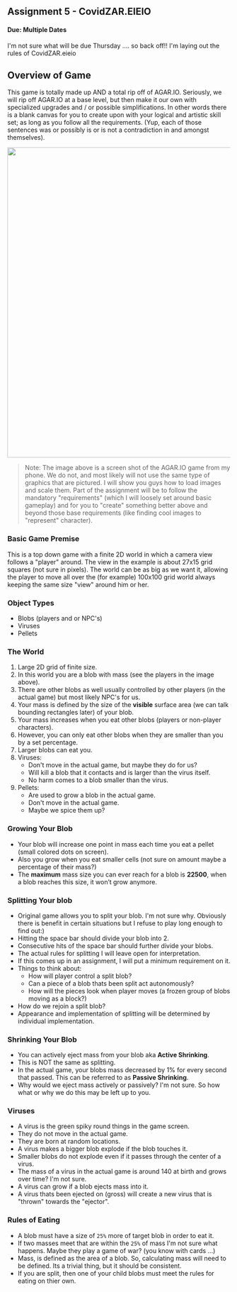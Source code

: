 ## Assignment 5 - CovidZAR.EIEIO
#### Due: Multiple Dates

I'm not sure what will be due Thursday .... so back off!! I'm laying out the rules of CovidZAR.eieio

## Overview of Game

This game is totally made up AND a total rip off of AGAR.IO. Seriously, we will rip off AGAR.IO at a base level, but then make it our own with specialized upgrades and / or possible simplifications. In other words there is a blank canvas for you to create upon with your logical and artistic skill set; as long as you follow all the requirements. (Yup, each of those sentences was or possibly is or is not a contradiction in and amongst themselves).

<p align="center">
<img src="https://cs.msutexas.edu/~griffin/zcloud/zcloud-files/covidareieio.png" width="700">
</p>

>Note: The image above is a screen shot of the AGAR.IO game from my phone. We do not, and most likely will not use the same type of graphics that are pictured. I will show you guys how to load images and scale them. Part of the assignment will be to follow the mandatory "requirements" (which I will loosely set around basic gameplay) and for you to "create" something better above and beyond those base requirements (like finding cool images to "represent" character).

### Basic Game Premise

This is a top down game with a finite 2D world in which a camera view follows a "player" around. The view in the example is about 27x15 grid squares (not sure in pixels). The world can be as big as we want it, allowing the player to move all over the (for example) 100x100 grid world always keeping the same size "view" around him or her.


### Object Types
- Blobs (players and or NPC's)
- Viruses
- Pellets

### The World
1. Large 2D grid of finite size.
1. In this world you are a blob with mass (see the players in the image above).
2. There are other blobs as well usually controlled by other players (in the actual game) but most likely NPC's for us.
3. Your mass is defined by the size of the **visible** surface area (we can talk bounding rectangles later) of your blob.
4. Your mass increases when you eat other blobs (players or non-player characters).
5. However, you can only eat other blobs when they are smaller than you by a set percentage.
6. Larger blobs can eat you.
7. Viruses:
   - Don't move in the actual game, but maybe they do for us?
   - Will kill a blob that it contacts and is larger than the virus itself.
   - No harm comes to a blob smaller than the virus.
8. Pellets:
   - Are used to grow a blob in the actual game.
   - Don't move in the actual game.
   - Maybe we spice them up?

### Growing Your Blob
- Your blob will increase one point in mass each time you eat a pellet (small colored dots on screen).
- Also you grow when you eat smaller cells (not sure on amount maybe a percentage of their mass?)
- The **maximum** mass size you can ever reach for a blob is **22500**, when a blob reaches this size, it won’t grow anymore.

### Splitting Your blob
- Original game allows you to split your blob. I'm not sure why. Obviously there is benefit in certain situations but I refuse to play long enough to find out:)
- Hitting the space bar should divide your blob into 2.
- Consecutive hits of the space bar should further divide your blobs.
- The actual rules for splitting I will leave open for interpretation.
- If this comes up in an assignment, I will put a minimum requirement on it.
- Things to think about:
  - How will player control a split blob?
  - Can a piece of a blob thats been split act autonomously?
  - How will the pieces look when player moves (a frozen group of blobs moving as a block?)
- How do we rejoin a split blob?
- Appearance and implementation of splitting will be determined by individual implementation.

### Shrinking Your Blob
- You can actively eject mass from your blob aka **Active Shrinking**.
- This is NOT the same as splitting.
- In the actual game, your blobs mass decreased by 1% for every second that passed. This can be referred to as **Passive Shrinking**.
- Why would we eject mass actively or passively? I'm not sure. So how what or why we do this may be left up to you.


### Viruses
- A virus is the green spiky round things in the game screen.
- They do not move in the actual game.
- They are born at random locations.
- A virus makes a bigger blob explode if the blob touches it.
- Smaller blobs do not explode even if it passes through the center of a virus.
- The mass of a virus in the actual game is around 140 at birth and grows over time? I'm not sure.
- A virus can grow if a blob ejects mass into it.
- A virus thats been ejected on (gross) will create a new virus that is "thrown" towards the "ejector".


### Rules of Eating
- A blob must have a size of `25%` more of target blob in order to eat it.
- If two masses meet that are within the `25%` of mass I'm not sure what happens. Maybe they play a game of war? (you know with cards ...)
- Mass, is defined as the area of a blob. So, calculating mass will need to be defined. Its a trivial thing, but it should be consistent.
- If you are split, then one of your child blobs must meet the rules for eating on thier own.